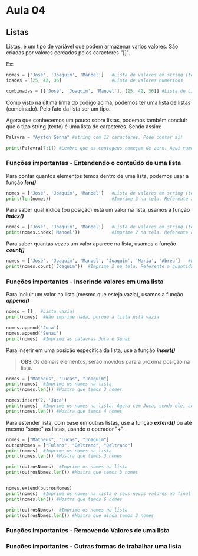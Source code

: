 # Aula 04

## Listas
Listas, é um tipo de variável que podem armazenar varios valores. São criadas por valores cercados pelos caracteres "[]".

Ex:
```python
nomes = ['José', 'Joaquim', 'Manoel']   #Lista de valores em string (texto)
idades = [25, 42, 36]                   #Lista de valores numéricos

combinadas = [['José', 'Joaquim', 'Manoel'], [25, 42, 36]] #Lista de Listas
```

Como visto na última linha do código acima, podemos ter uma lista de listas (combinado). Pelo fato da lista ser um tipo.

Agora que conhecemos um pouco sobre listas, podemos também concluir que o tipo string (texto) é uma lista de caracteres. Sendo assim:

```python
Palavra = "Ayrton Senna" #string com 12 caracteres. Pode contar ai!

print(Palavra[7:1]) #Lembre que as contagens começam de zero. Aqui vamos imprimir a letra "S"
```

### Funções importantes - Entendendo o conteúdo de uma lista

Para contar quantos elementos temos dentro de uma lista, podemos usar a função **_len()_**

```python
nomes = ['José', 'Joaquim', 'Manoel']   #Lista de valores em string (texto)
print(len(nomes))                       #Imprime 3 na tela. Referente a quantidade de elementos que temos na lista nomes.
```

Para saber qual indice (ou posição) está um valor na lista, usamos a função **_index()_**

```python
nomes = ['José', 'Joaquim', 'Manoel']   #Lista de valores em string (texto)
print(nomes.index('Manoel'))            #Imprime 2 na tela. Referente a posição da palavra Manoel está na sua lista.
```

Para saber quantas vezes um valor aparece na lista, usamos a função **_count()_**
```python
nomes = ['José', 'Joaquim', 'Manoel', 'Joaquim', 'Maria', 'Abreu']   #Lista de valores em string (texto)
print(nomes.count('Joaquim'))  #Imprime 2 na tela. Referente a quantidade de vezes que "Joaquim" está na lista
```

### Funções importantes - Inserindo valores em uma lista
Para incluir um valor na lista (mesmo que esteja vazia), usamos a função **_append()_**

```python
nomes = []   #Lista vazia!
print(nomes)  #Não imprime nada, porque a lista está vazia

nomes.append('Juca')
nomes.append('Senai')
print(nomes)  #Imprime as palavras Juca e Senai
```

Para inserir em uma posição especifica da lista, use a função **_insert()_**
> **OBS** Os demais elementos, serão movidos para a proxima posição na lista.

```python
nomes = ["Matheus", "Lucas", "Joaquim"]   
print(nomes)  #Imprime os nomes na lista
print(nomes.len()) #Mostra que temos 3 nomes

nomes.insert(2, 'Juca')
print(nomes)  #Imprime os nomes na lista. Agora com Juca, sendo ele, antes de Joaquim.
print(nomes.len()) #Mostra que temos 4 nomes
```

Para estender lista, com base em outras listas, use a função **_extend()_** ou até mesmo "some" as listas, usando o operador "+"

```python
nomes = ["Matheus", "Lucas", "Joaquim"] 
outrosNomes = ["Fulano", "Beltrano", "Deltrano"]   
print(nomes)  #Imprime os nomes na lista
print(nomes.len()) #Mostra que temos 3 nomes

print(outrosNomes)  #Imprime os nomes na lista
print(outrosNomes.len()) #Mostra que temos 3 nomes


nomes.extend(outrosNomes)
print(nomes)  #Imprime os nomes na lista e seus novos valores ao final
print(nomes.len()) #Mostra que temos 6 nomes

print(outrosNomes)  #Imprime os nomes na lista
print(outrosNomes.len()) #Mostra que ainda temos 3 nomes
```
### Funções importantes - Removendo Valores de uma lista

### Funções importantes - Outras formas de trabalhar uma lista